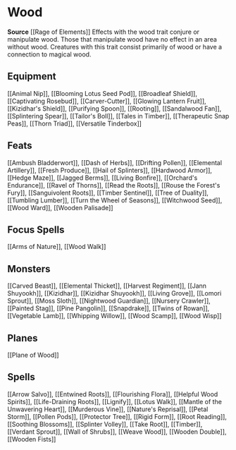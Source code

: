 ﻿---
id: '508'
name: Wood
rarity: Common
source: '[[DATABASE/source/Rage of Elements|Rage of Elements]]'
trait:
- Wood
type: Trait

---
# Wood

**Source** [[Rage of Elements]]
Effects with the wood trait conjure or manipulate wood. Those that manipulate wood have no effect in an area without wood. Creatures with this trait consist primarily of wood or have a connection to magical wood.

## Equipment

[[Animal Nip]], [[Blooming Lotus Seed Pod]], [[Broadleaf Shield]], [[Captivating Rosebud]], [[Carver-Cutter]], [[Glowing Lantern Fruit]], [[Kizidhar's Shield]], [[Purifying Spoon]], [[Rooting]], [[Sandalwood Fan]], [[Splintering Spear]], [[Tailor's Boll]], [[Tales in Timber]], [[Therapeutic Snap Peas]], [[Thorn Triad]], [[Versatile Tinderbox]]

## Feats

[[Ambush Bladderwort]], [[Dash of Herbs]], [[Drifting Pollen]], [[Elemental Artillery]], [[Fresh Produce]], [[Hail of Splinters]], [[Hardwood Armor]], [[Hedge Maze]], [[Jagged Berms]], [[Living Bonfire]], [[Orchard's Endurance]], [[Ravel of Thorns]], [[Read the Roots]], [[Rouse the Forest's Fury]], [[Sanguivolent Roots]], [[Timber Sentinel]], [[Tree of Duality]], [[Tumbling Lumber]], [[Turn the Wheel of Seasons]], [[Witchwood Seed]], [[Wood Ward]], [[Wooden Palisade]]

## Focus Spells

[[Arms of Nature]], [[Wood Walk]]

## Monsters

[[Carved Beast]], [[Elemental Thicket]], [[Harvest Regiment]], [[Jann Shuyookh]], [[Kizidhar]], [[Kizidhar Shuyookh]], [[Living Grove]], [[Lomori Sprout]], [[Moss Sloth]], [[Nightwood Guardian]], [[Nursery Crawler]], [[Painted Stag]], [[Pine Pangolin]], [[Snapdrake]], [[Twins of Rowan]], [[Vegetable Lamb]], [[Whipping Willow]], [[Wood Scamp]], [[Wood Wisp]]

## Planes

[[Plane of Wood]]

## Spells

[[Arrow Salvo]], [[Entwined Roots]], [[Flourishing Flora]], [[Helpful Wood Spirits]], [[Life-Draining Roots]], [[Lignify]], [[Lotus Walk]], [[Mantle of the Unwavering Heart]], [[Murderous Vine]], [[Nature's Reprisal]], [[Petal Storm]], [[Pollen Pods]], [[Protector Tree]], [[Rigid Form]], [[Root Reading]], [[Soothing Blossoms]], [[Splinter Volley]], [[Take Root]], [[Timber]], [[Verdant Sprout]], [[Wall of Shrubs]], [[Weave Wood]], [[Wooden Double]], [[Wooden Fists]]
